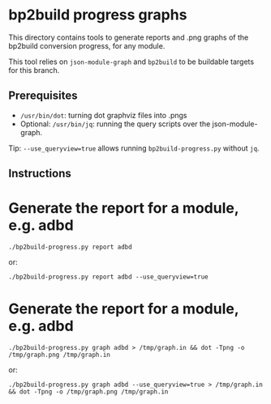# bp2build progress graphs

This directory contains tools to generate reports and .png graphs of the
bp2build conversion progress, for any module.

This tool relies on `json-module-graph` and `bp2build` to be buildable targets
for this branch.

## Prerequisites

* `/usr/bin/dot`: turning dot graphviz files into .pngs
* Optional: `/usr/bin/jq`: running the query scripts over the json-module-graph.

Tip: `--use_queryview=true` allows running `bp2build-progress.py` without `jq`.

## Instructions

# Generate the report for a module, e.g. adbd

```
./bp2build-progress.py report adbd
```

or:

```
./bp2build-progress.py report adbd --use_queryview=true
```

# Generate the report for a module, e.g. adbd

```
./bp2build-progress.py graph adbd > /tmp/graph.in && dot -Tpng -o /tmp/graph.png /tmp/graph.in
```

or:

```
./bp2build-progress.py graph adbd --use_queryview=true > /tmp/graph.in && dot -Tpng -o /tmp/graph.png /tmp/graph.in
```